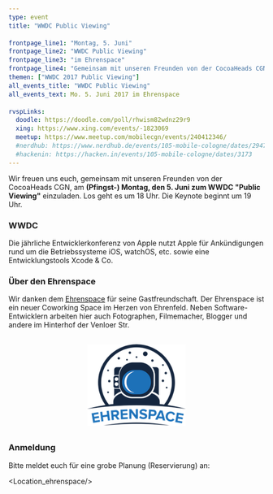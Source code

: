 ```yaml
---
type: event
title: "WWDC Public Viewing"

frontpage_line1: "Montag, 5. Juni"
frontpage_line2: "WWDC Public Viewing"
frontpage_line3: "im Ehrenspace"
frontpage_line4: "Gemeinsam mit unseren Freunden von der CocoaHeads CGN möchten wir euch zum WWDC Public Viewing in den <strong>Ehrenspace</strong> einladen. Wir freuen uns auf einen entspannten Abend mit Ankündigungen zu iOS, macOS und Swift. Und vielleicht ja auch wieder auf, one more thing?!"
themen: ["WWDC 2017 Public Viewing"]
all_events_title: "WWDC Public Viewing"
all_events_text: Mo. 5. Juni 2017 im Ehrenspace

rvspLinks:
  doodle: https://doodle.com/poll/rhwism82wdnz29r9
  xing: https://www.xing.com/events/-1823069
  meetup: https://www.meetup.com/mobilecgn/events/240412346/
  #nerdhub: https://www.nerdhub.de/events/105-mobile-cologne/dates/29471
  #hackenin: https://hacken.in/events/105-mobile-cologne/dates/3173
---
```


Wir freuen uns euch, gemeinsam mit unseren Freunden von der CocoaHeads CGN,
am **(Pfingst-) Montag, den 5. Juni zum WWDC "Public Viewing"** einzuladen.
Los geht es um 18 Uhr. Die Keynote beginnt um 19 Uhr.

### WWDC

Die jährliche Entwicklerkonferenz von Apple nutzt Apple für
Ankündigungen rund um die Betriebssysteme iOS, watchOS, etc.
sowie eine Entwicklungstools Xcode &amp; Co.

### Über den Ehrenspace

Wir danken dem <a href="https://ehren.space/">Ehrenspace</a>
für seine Gastfreundschaft.
Der Ehrenspace ist ein neuer Coworking Space im Herzen von Ehrenfeld.
Neben Software-Entwicklern arbeiten hier auch Fotographen, Filmemacher,
Blogger und andere im Hinterhof der Venloer Str.

<p style="text-align: center; margin-top: 30px; margin-bottom: 30px;">
    <a href="https://ehren.space/"><img src="/static/images/ehrenspace.png" alt="Ehrenspace" width="194" height="160" /></a>
</p>

### Anmeldung

Bitte meldet euch für eine grobe Planung (Reservierung) an: &nbsp;
<RegisterLinks />

<Location_ehrenspace/>
